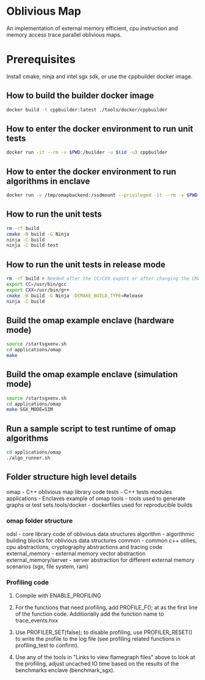 # Oblivious Map
An implementation of external memory efficient, cpu instruction and memory access trace parallel oblivious maps.

# Prerequisites
Install cmake, ninja and intel sgx sdk, or use the cppbuilder docker image.

## How to build the builder docker image
```bash
docker build -t cppbuilder:latest ./tools/docker/cppbuilder
```

## How to enter the docker environment to run unit tests
```bash
docker run -it --rm -v $PWD:/builder -u $(id -u) cppbuilder
```

## How to enter the docker environment to run algorithms in enclave
```bash
docker run -v /tmp/omapbackend:/ssdmount --privileged -it --rm -v $PWD:/builder -p 8080:8080 cppbuilder
```

## How to run the unit tests
```bash
rm -rf build
cmake -B build -G Ninja
ninja -C build
ninja -C build test
```

## How to run the unit tests in release mode

```bash
rm -rf build # Needed after the CC/CXX export or after changing the CMAKE_BUILD_TYPE
export CC=/usr/bin/gcc
export CXX=/usr/bin/g++
cmake -B build -G Ninja -DCMAKE_BUILD_TYPE=Release
ninja -C build
```

## Build the omap example enclave (hardware mode)
```bash
source /startsgxenv.sh
cd applications/omap
make
```

## Build the omap example enclave (simulation mode)
```bash
source /startsgxenv.sh
cd applications/omap
make SGX_MODE=SIM
```

## Run a sample script to test runtime of omap algorithms
```bash
cd applications/omap
./algo_runner.sh
```

## Folder structure high level details

omap - C++ oblivious map library code
tests - C++ tests modules
applications - Enclaves example of omap
tools - tools used to generate graphs or test sets
tools/docker - dockerfiles used for reproducible builds

### omap folder structure

odsl - core library code of oblivious data structures
algorithm - algorithmic building blocks for oblivious data structures
common - common c++ utilies, cpu abstractions, cryptography abstractions and tracing code
external_memory - external memory vector abstraction
external_memory/server - server abstraction for different external memory scenarios (sgx, file system, ram)


### Profiling code

1) Compile with ENABLE_PROFILING

2) For the functions that need profiling, add PROFILE_F(); at as the first line of the function code. Additionally add the function name to trace_events.hxx

3) Use PROFILER_SET(false); to disable profiling, use PROFILER_RESET() to write the profile to the log file (see profiling related functions in profiling_test to confirm).

4) Use any of the tools in "Links to view flamegraph files" above to look at the profiling, adjust uncached IO time based on the results of the benchmarks enclave (benchmark_sgx).

